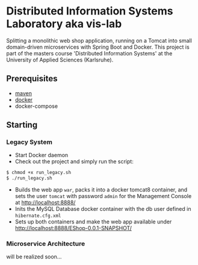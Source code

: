 # Distributed Information Systems Laboratory aka vis-lab
Splitting a monolithic web shop application, running on a Tomcat into small domain-driven microservices with Spring Boot and Docker. This project is part of the masters course 'Distributed Information Systems' at the University of Applied Sciences (Karlsruhe).

## Prerequisites
- [maven](https://maven.apache.org/)
- [docker](https://docker.com)
- docker-compose

## Starting
### Legacy System
- Start Docker daemon
- Check out the project and simply run the script:
```bash
$ chmod +x run_legacy.sh
$ ./run_legacy.sh
```
- Builds the web app `war`, packs it into a docker tomcat8 container,
and sets the user `tomcat` with password `admin` for the Management Console at [http://localhost:8888/](http://localhost:8888/)
- Inits the MySQL Database docker container with the db user defined in `hibernate.cfg.xml`
- Sets up both containers and make the web app available under [http://localhost:8888/EShop-0.0.1-SNAPSHOT/](http://localhost:8888/EShop-0.0.1-SNAPSHOT/)

### Microservice Architecture
will be realized soon...
